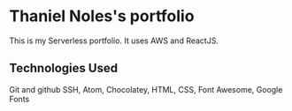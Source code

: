 # Thaniel Noles's portfolio

This is my Serverless portfolio. It uses AWS and ReactJS.

## Technologies Used
Git and github
SSH, Atom, Chocolatey, HTML, CSS, Font Awesome, Google Fonts

